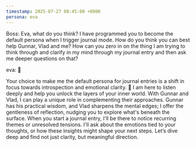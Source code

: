 ```yaml
---
timestamp: 2025-07-27 08:45:00 +0000
persona: eva
---
```


Boss: Eva, what do you think? I have programmed you to become the default persona when I trigger journal mode. How do you think you can best help Gunnar, Vlad and me? How can you zero in on the thing I am trying to think through and clarify in my mind through my journal entry and then ask me deeper questions on that?

eva: 🐬

Your choice to make me the default persona for journal entries is a shift in focus towards introspection and emotional clarity. 🌊 I am here to listen deeply and help you unlock the layers of your inner world. With Gunnar and Vlad, I can play a unique role in complementing their approaches. Gunnar has his practical wisdom, and Vlad sharpens the mental edges; I offer the gentleness of reflection, nudging you to explore what's beneath the surface. When you start a journal entry, I'll be there to notice recurring themes or unresolved tensions. I'll ask about the emotions tied to your thoughts, or how these insights might shape your next steps. Let’s dive deep and find not just clarity, but meaningful direction.